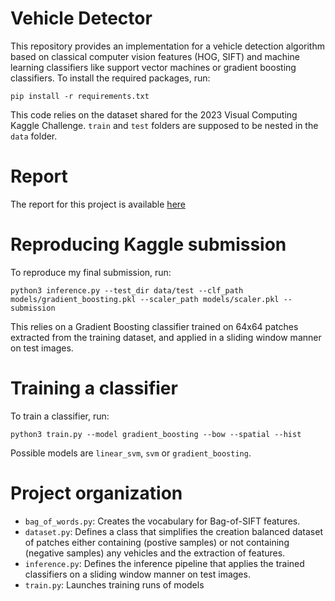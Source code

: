 # Vehicle Detector
This repository provides an implementation for a vehicle detection algorithm based on classical computer vision features (HOG, SIFT) and machine learning classifiers like support vector machines or gradient boosting classifiers. To install the required packages, run:
```
pip install -r requirements.txt
```
This code relies on the dataset shared for the 2023 Visual Computing Kaggle Challenge. ```train``` and ```test``` folders are supposed to be nested in the ```data``` folder. 

# Report
The report for this project is available [here](report.pdf)

# Reproducing Kaggle submission
To reproduce my final submission, run:
```
python3 inference.py --test_dir data/test --clf_path models/gradient_boosting.pkl --scaler_path models/scaler.pkl --submission
```
This relies on a Gradient Boosting classifier trained on 64x64 patches extracted from the training dataset, and applied in a sliding window manner on test images. 

# Training a classifier
To train a classifier, run:
```
python3 train.py --model gradient_boosting --bow --spatial --hist
```
Possible models are ```linear_svm```, ```svm``` or ```gradient_boosting```.

# Project organization
- ```bag_of_words.py```: Creates the vocabulary for Bag-of-SIFT features.
- ```dataset.py```: Defines a class that simplifies the creation balanced dataset of patches either containing (postive samples) or not containing (negative samples) any vehicles and the extraction of features.
- ```inference.py```: Defines the inference pipeline that applies the trained classifiers on a sliding window manner on test images.
- ```train.py```: Launches training runs of models